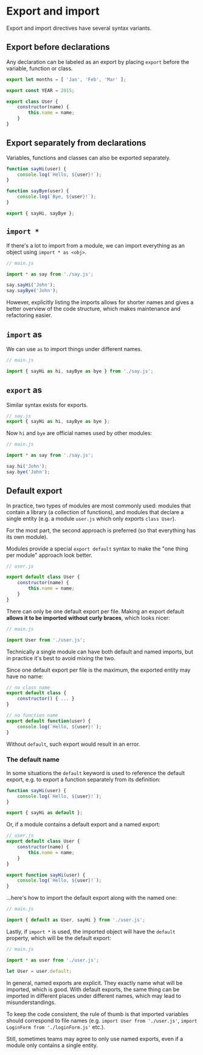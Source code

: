 # Export and import

Export and import directives have several syntax variants.

## Export before declarations

Any declaration can be labeled as an export by placing `export` before the variable, function or class.

```js
export let months = [ 'Jan', 'Feb', 'Mar' ];

export const YEAR = 2015;

export class User {
    constructor(name) {
        this.name = name;
    }
}
```

## Export separately from declarations

Variables, functions and classes can also be exported separately.

```js
function sayHi(user) {
    console.log(`Hello, ${user}!`);
}

function sayBye(user) {
    console.log(`Bye, ${user}!`);
}

export { sayHi, sayBye };
```

## `import *`

If there's a lot to import from a module, we can import everything as an object using `import * as <obj>`.

```js
// main.js

import * as say from './say.js';

say.sayHi('John');
say.sayBye('John');
```

However, explicitly listing the imports allows for shorter names and gives a better overview of the code structure, which makes maintenance and refactoring easier.

## `import` as

We can use `as` to import things under different names.

```js
// main.js

import { sayHi as hi, sayBye as bye } from './say.js';
```

## `export` as

Similar syntax exists for exports.

```js
// say.js
export { sayHi as hi, sayBye as bye };
```

Now `hi` and `bye` are official names used by other modules:

```js
// main.js

import * as say from './say.js';

say.hi('John');
say.bye('John');
```

## Default export

In practice, two types of modules are most commonly used: modules that contain a library (a collection of functions), and modules that declare a single entity (e.g. a module `user.js` which only exports `class User`).

For the most part, the second approach is preferred (so that everything has its own module).

Modules provide a special `export default` syntax to make the "one thing per module" approach look better.

```js
// user.js

export default class User {
    constructor(name) {
        this.name = name;
    }
}
```

There can only be one default export per file. Making an export default **allows it to be imported without curly braces**, which looks nicer:

```js
// main.js

import User from './user.js';
```

Technically a single module can have both default and named imports, but in practice it's best to avoid mixing the two.

Since one default export per file is the maximum, the exported entity may have no name:

```js
// no class name
export default class {
    constructor() { ... }
}
```

```js
// no function name
export default function(user) {
    console.log(`Hello, ${user}!`);
}
```

Without `default`, such export would result in an error.

### The default name

In some situations the `default` keyword is used to reference the default export, e.g. to export a function separately from its definition:

```js
function sayHi(user) {
    console.log(`Hello, ${user}!`);
}

export { sayHi as default };
```

Or, if a module contains a default export and a named export:

```js
// user.js
export default class User {
    constructor(name) {
        this.name = name;
    }
}

export function sayHi(user) {
    console.log(`Hello, ${user}!`);
}
```

...here's how to import the default export along with the named one:

```js
// main.js

import { default as User, sayHi } from './user.js';
```

Lastly, if `import *` is used, the imported object will have the `default` property, which will be the default export:

```js
// main.js

import * as user from './user.js';

let User = user.default;
```

In general, named exports are explicit. They exactly name what will be imported, which is good. With default exports, the same thing can be imported in different places under different names, which may lead to misunderstandings.

To keep the code consistent, the rule of thumb is that imported variables should correspond to file names (e.g. `import User from './user.js'`, `import LoginForm from './loginForm.js'` etc.).

Still, sometimes teams may agree to only use named exports, even if a module only contains a single entity.
